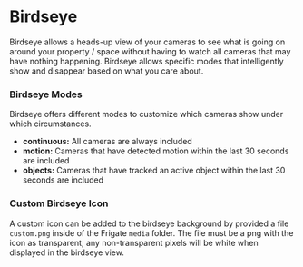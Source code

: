 # Birdseye

Birdseye allows a heads-up view of your cameras to see what is going on around your property / space without having to watch all cameras that may have nothing happening. Birdseye allows specific modes that intelligently show and disappear based on what you care about. 

### Birdseye Modes

Birdseye offers different modes to customize which cameras show under which circumstances.
 - **continuous:** All cameras are always included
 - **motion:** Cameras that have detected motion within the last 30 seconds are included
 - **objects:** Cameras that have tracked an active object within the last 30 seconds are included

### Custom Birdseye Icon

A custom icon can be added to the birdseye background by provided a file `custom.png` inside of the Frigate `media` folder. The file must be a png with the icon as transparent, any non-transparent pixels will be white when displayed in the birdseye view. 
